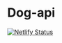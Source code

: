 # Dog-api

[![Netlify Status](https://api.netlify.com/api/v1/badges/e5759852-4e32-4156-bde4-fbb44e9af446/deploy-status)](https://app.netlify.com/sites/quizzical-galileo-ab85bf/deploys)
